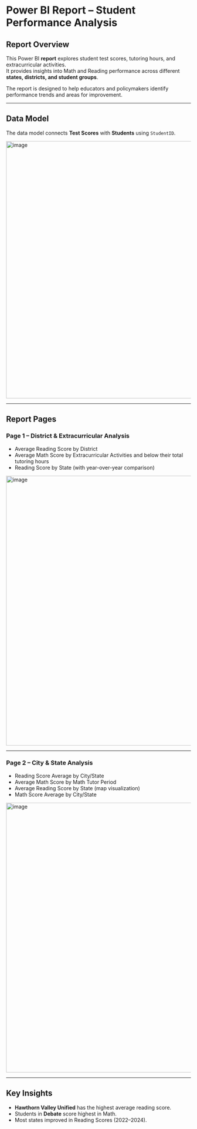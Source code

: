 # Power BI Report – Student Performance Analysis

## Report Overview
This Power BI **report** explores student test scores, tutoring hours, and extracurricular activities.  
It provides insights into Math and Reading performance across different **states, districts, and student groups**.  

The report is designed to help educators and policymakers identify performance trends and areas for improvement.

---

##  Data Model
The data model connects **Test Scores** with **Students** using `StudentID`.  

<img width="941" height="701" alt="image" src="https://github.com/user-attachments/assets/43578f2e-6f8e-4b1e-8fd5-60a8f8a5a172" />

---

##  Report Pages

###  Page 1 – District & Extracurricular Analysis
- Average Reading Score by District  
- Average Math Score by Extracurricular Activities and below their total tutoring hours
- Reading Score by State (with year-over-year comparison)  

<img width="1310" height="735" alt="image" src="https://github.com/user-attachments/assets/929404c0-bf1e-499e-80b7-9cc07248f61f" />

---

###  Page 2 – City & State Analysis
- Reading Score Average by City/State  
- Average Math Score by Math Tutor Period  
- Average Reading Score by State (map visualization)  
- Math Score Average by City/State  

<img width="1311" height="735" alt="image" src="https://github.com/user-attachments/assets/6896812d-eebb-4ca0-8922-f6796ed53439" />

---

## Key Insights
- **Hawthorn Valley Unified** has the highest average reading score.  
- Students in **Debate** score highest in Math.  
- Most states improved in Reading Scores (2022–2024).  
